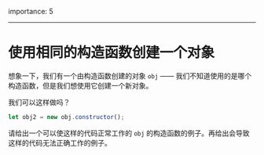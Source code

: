 importance: 5

---

# 使用相同的构造函数创建一个对象

想象一下，我们有一个由构造函数创建的对象 `obj` —— 我们不知道使用的是哪个构造函数，但是我们想使用它创建一个新对象。

我们可以这样做吗？

```js
let obj2 = new obj.constructor();
```

请给出一个可以使这样的代码正常工作的 `obj` 的构造函数的例子。再给出会导致这样的代码无法正确工作的例子。
